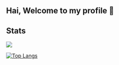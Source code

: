 ## Hai, Welcome to my profile 👋

## Stats
<p align="left">
    <img src = "https://github-readme-stats.vercel.app/api?username=gnotnek&count_private=true&show_icons=true&theme=vue&hide=prs,issues,contribs">
</p>

[![Top Langs](https://github-readme-stats.vercel.app/api/top-langs/?username=gnotnek)](https://github.com/gnotnek/github-readme-stats)
